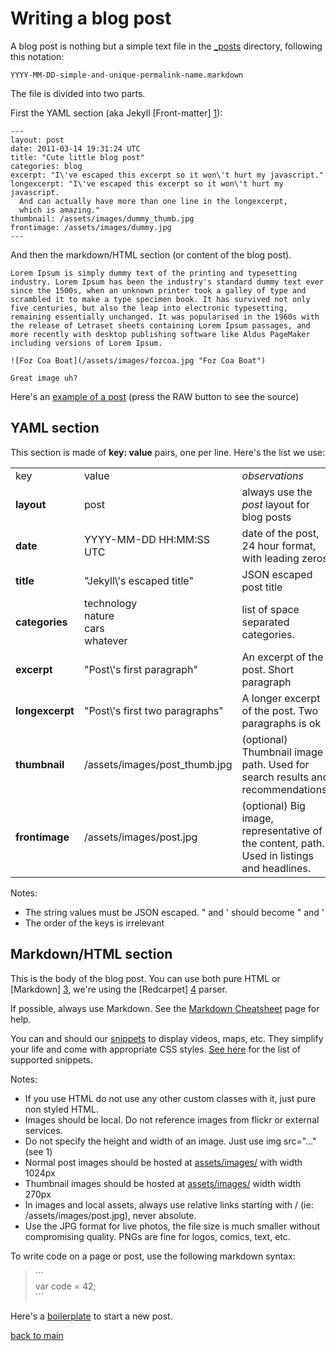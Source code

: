 Writing a blog post
===================

A blog post is nothing but a simple text file in the [_posts](_posts) directory, following this notation:

```
YYYY-MM-DD-simple-and-unique-permalink-name.markdown
```

The file is divided into two parts.

First the YAML section (aka Jekyll [Front-matter] [1]):

```
---
layout: post
date: 2011-03-14 19:31:24 UTC
title: "Cute little blog post"
categories: blog
excerpt: "I\'ve escaped this excerpt so it won\'t hurt my javascript."
longexcerpt: "I\'ve escaped this excerpt so it won\'t hurt my javascript.
  And can actually have more than one line in the longexcerpt,
  which is amazing."
thumbnail: /assets/images/dummy_thumb.jpg
frontimage: /assets/images/dummy.jpg
---
```

And then the markdown/HTML section (or content of the blog post).

```
Lorem Ipsum is simply dummy text of the printing and typesetting industry. Lorem Ipsum has been the industry's standard dummy text ever since the 1500s, when an unknown printer took a galley of type and scrambled it to make a type specimen book. It has survived not only five centuries, but also the leap into electronic typesetting, remaining essentially unchanged. It was popularised in the 1960s with the release of Letraset sheets containing Lorem Ipsum passages, and more recently with desktop publishing software like Aldus PageMaker including versions of Lorem Ipsum.

![Foz Coa Boat](/assets/images/fozcoa.jpg "Foz Coa Boat")

Great image uh?
```

Here's an [example of a post](_posts/2013-11-18-big-photos.markdown) (press the RAW button to see the source)

YAML section
------------

This section is made of **key: value** pairs, one per line. Here's the list we use:

<table>
    <tr>
        <td>key</td>
        <td>value</td>
        <td><em>observations</em></td>
    </tr>
    <tr>
        <td><b>layout</b></td>
        <td>post</td>
        <td>always use the <em>post</em> layout for blog posts</td>
    </tr>
    <tr>
        <td><b>date</b></td>
        <td>YYYY-MM-DD HH:MM:SS UTC</td>
        <td>date of the post, 24 hour format, with leading zeros</td>
    </tr>
    <tr>
        <td><b>title</b></td>
        <td>"Jekyll\'s escaped title"</td>
        <td>JSON escaped post title</td>
    </tr>
    <tr>
        <td><b>categories</b></td>
        <td>technology<br/>nature<br/>cars<br/>whatever</td>
        <td>list of space separated categories.</td>
    </tr>
    <tr>
        <td><b>excerpt</b></td>
        <td>"Post\'s first paragraph"</td>
        <td>An excerpt of the post. Short paragraph</td>
    </tr>
    <tr>
        <td><b>longexcerpt</b></td>
        <td>"Post\'s first two paragraphs"</td>
        <td>A longer excerpt of the post. Two paragraphs is ok</td>
    </tr>
    <tr>
        <td><b>thumbnail</b></td>
        <td>/assets/images/post_thumb.jpg</td>
        <td>(optional) Thumbnail image path. Used for search results and recommendations.</td>
    </tr>
    <tr>
        <td><b>frontimage</b></td>
        <td>/assets/images/post.jpg</td>
        <td>(optional) Big image, representative of the content, path. Used in listings and headlines.</td>
    </tr>
</table>

Notes:

 * The string values must be JSON escaped. " and ' should become \" and \'
 * The order of the keys is irrelevant

Markdown/HTML section
---------------------

This is the body of the blog post. You can use both pure HTML or [Markdown] [3], we're using the [Redcarpet] [4] parser.

If possible, always use Markdown. See the [Markdown Cheatsheet][6] page for help.

You can and should our [snippets][5] to display videos, maps, etc. They simplify your life and come with appropriate CSS styles. [See here][5] for the list of supported snippets.

Notes:

 * If you use HTML do not use any other custom classes with it, just pure non styled HTML.
 * Images should be local. Do not reference images from flickr or external services.
 * Do not specify the height and width of an image. Just use img src="..." (see 1)
 * Normal post images should be hosted at [assets/images/](assets/images/) with width 1024px
 * Thumbnail images should be hosted at [assets/images/](assets/images/) width width 270px
 * In images and local assets, always use relative links starting with / (ie: /assets/images/post.jpg), never absolute.
 * Use the JPG format for live photos, the file size is much smaller without compromising quality. PNGs are fine for logos, comics, text, etc.

To write code on a page or post, use the following markdown syntax:

> &#96;&#96;&#96;  
> var code = 42;  
> &#96;&#96;&#96;  

Here's a [boilerplate](_examples/2013-10-31-template-post.markdown) to start a new post.

[back to main](README.md)

  [1]: http://jekyllrb.com/docs/frontmatter/                           "Front-matter"
  [2]: https://help.github.com/articles/github-flavored-markdown       "Github flavored markdown"
  [3]: http://daringfireball.net/projects/markdown/                    "Markdown"
  [4]: https://github.com/vmg/Redcarpet                                "Redcarpet"
  [5]: https://github.com/celso/ghink/blob/gh-pages/SNIPPETS.md        "Snippets"
  [6]: https://github.com/adam-p/markdown-here/wiki/Markdown-Cheatsheet  "Markdown Cheatsheet"

